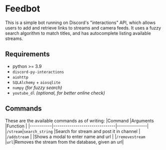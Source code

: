 # Feedbot

This is a simple bot running on Discord's "interactions" API, which allows users to add and retrieve links to streams and camera feeds.
It uses a fuzzy search algorithm to match titles, and has autocomplete listing available streams.

## Requirements

- python >= 3.9
- `discord-py-interactions`
- `aiohttp`
- `SQLAlchemy` + `aiosqlite`
- `numpy` *(for fuzzy search)*
- `youtube_dl` *(optional, for better online check)*

## Commands

These are the available commands as of writing:
|Command    |Arguments		|Function                          |
|-----------|-------------------------------|---------------|
|`/stream`|`search_string`           |Search for stream and post it in channel            |
|`/addstream`          |            |Shows a modal to enter name and url            |
|`/removestream`          |`url`|Removes the stream from the database, given an url|
